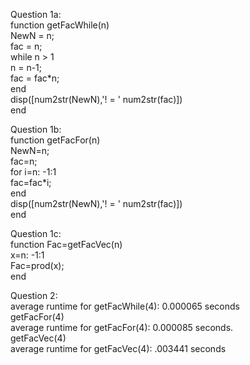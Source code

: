 Question 1a:   
function getFacWhile(n)  
    NewN = n;  
    fac = n;  
    while n > 1  
        n = n-1;  
        fac = fac*n;  
    end  
    disp([num2str(NewN),'! = ' num2str(fac)])  
end  

Question 1b:    
function getFacFor(n)  
NewN=n;  
fac=n;   
for i=n: -1:1    
fac=fac*i;    
end    
 disp([num2str(NewN),'! = ' num2str(fac)])  
end  

Question 1c:  
function Fac=getFacVec(n)  
x=n: -1:1  
Fac=prod(x);  
end  

Question 2:  
average runtime for getFacWhile(4): 0.000065 seconds    
getFacFor(4)  
average runtime for getFacFor(4): 0.000085 seconds.  
getFacVec(4)  
average runtime for getFacVec(4): .003441 seconds  

